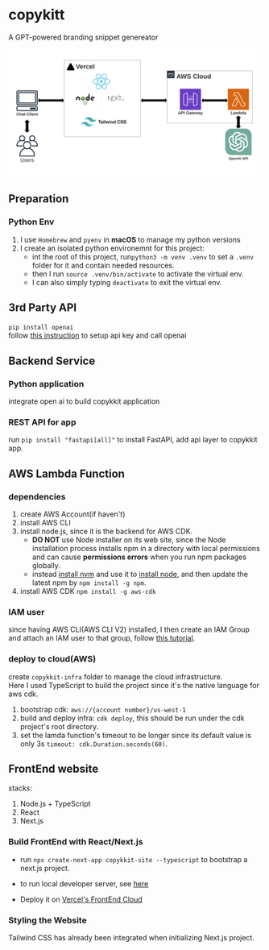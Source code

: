 # copykitt
A GPT-powered branding snippet genereator

![App_Architecture.svg](assets/App_Architecture.svg)

## Preparation
### Python Env
1. I use `Homebrew` and `pyenv` in **macOS** to manage my python versions
2. I create an isolated python environemnt for this project:
    - int the root of this project, run`python3 -m venv .venv`
    to set a `.venv` folder for it and contain needed resources.
    - then I run `source .venv/bin/activate` to activate the virtual env.
    - I can also simply typing `deactivate` to exit the virtual env.

## 3rd Party API
`pip install openai`  
follow [this instruction](https://platform.openai.com/docs/quickstart/step-2-setup-your-api-key) to setup api key and call openai

## Backend Service
### Python application
integrate open ai to build copykkit application

### REST API for app
run `pip install "fastapi[all]"` to install FastAPI, add api layer to copykkit app.

## AWS Lambda Function
### dependencies
1. create AWS Account(if haven't)
2. install AWS CLI
3. install node.js, since it is the backend for AWS CDK.
   - **DO NOT** use Node installer on its web site, since the Node installation process installs npm in a directory with local permissions and can cause __permissions errors__ when you run npm packages globally.
   - instead [install nvm](https://github.com/nvm-sh/nvm#installing-and-updating) and use it to [install node](https://github.com/nvm-sh/nvm#usage), and then update the latest npm by `npm install -g npm`.
4. install AWS CDK `npm install -g aws-cdk`

### IAM user
since having AWS CLI(AWS CLI V2) installed, I then create an IAM Group and attach an IAM user to that group, follow [this tutorial](https://docs.aws.amazon.com/IAM/latest/UserGuide/id_users_create.html#id_users_create_cliwpsapi).

### deploy to cloud(AWS)
create `copykkit-infra` folder to manage the cloud infrastructure.  
Here I used TypeScript to build the project since it's the native language for aws cdk.

1. bootstrap cdk: `aws://{account number}/us-west-1`
2. build and deploy infra: `cdk deploy`, this should be run under the cdk project's root directory.
3. set the lamda function's timeout to be longer since its default value is only 3s `timeout: cdk.Duration.seconds(60)`.

## FrontEnd website
stacks:
1. Node.js + TypeScript
2. React
3. Next.js

### Build FrontEnd with React/Next.js
- run `npx create-next-app copykkit-site --typescript` to bootstrap a next.js project.

- to run local developer server, see [here](./copykkit-site/README.md)

- Deploy it on [Vercel's FrontEnd Cloud](https://vercel.com/)

### Styling the Website
Tailwind CSS has already been integrated when initializing Next.js project.